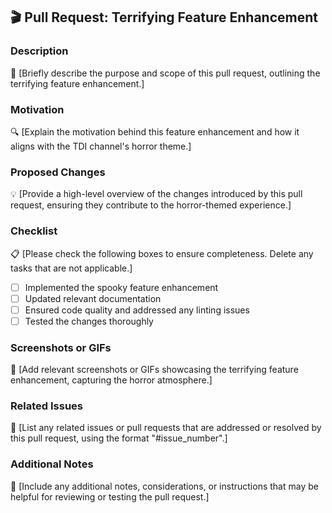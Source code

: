 ## 🎬 Pull Request: Terrifying Feature Enhancement

### Description
📝 [Briefly describe the purpose and scope of this pull request, outlining the terrifying feature enhancement.]

### Motivation
🔍 [Explain the motivation behind this feature enhancement and how it aligns with the TDI channel's horror theme.]

### Proposed Changes
💡 [Provide a high-level overview of the changes introduced by this pull request, ensuring they contribute to the horror-themed experience.]

### Checklist
📋 [Please check the following boxes to ensure completeness. Delete any tasks that are not applicable.]
- [ ] Implemented the spooky feature enhancement
- [ ] Updated relevant documentation
- [ ] Ensured code quality and addressed any linting issues
- [ ] Tested the changes thoroughly

### Screenshots or GIFs
📸 [Add relevant screenshots or GIFs showcasing the terrifying feature enhancement, capturing the horror atmosphere.]

### Related Issues
🔗 [List any related issues or pull requests that are addressed or resolved by this pull request, using the format "#issue_number".]

### Additional Notes
📝 [Include any additional notes, considerations, or instructions that may be helpful for reviewing or testing the pull request.]

